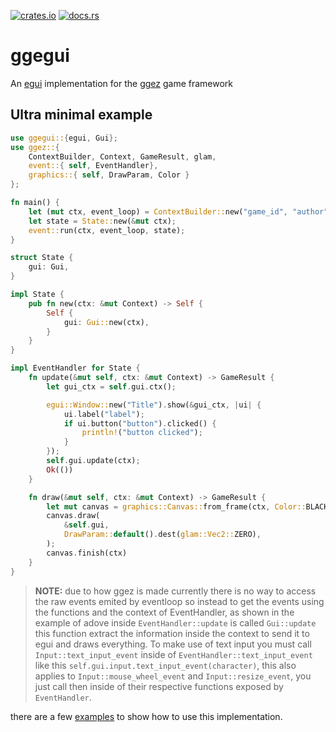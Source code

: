 [![crates.io](https://img.shields.io/crates/v/ggegui)](https://crates.io/crates/ggegui)
[![docs.rs](https://img.shields.io/docsrs/ggegui)](https://docs.rs/ggegui/)
# ggegui
An [egui](https://github.com/emilk/egui/) implementation for the [ggez](https://ggez.rs/) game framework

## Ultra minimal example
```rust
use ggegui::{egui, Gui};
use ggez::{
	ContextBuilder, Context, GameResult, glam,
	event::{ self, EventHandler}, 
	graphics::{ self, DrawParam, Color }
};

fn main() {
	let (mut ctx, event_loop) = ContextBuilder::new("game_id", "author").build().unwrap();
	let state = State::new(&mut ctx);
	event::run(ctx, event_loop, state);
}

struct State {
	gui: Gui,
} 

impl State {
	pub fn new(ctx: &mut Context) -> Self {
		Self { 
			gui: Gui::new(ctx),
		}
	} 
} 

impl EventHandler for State {
	fn update(&mut self, ctx: &mut Context) -> GameResult {
		let gui_ctx = self.gui.ctx();

		egui::Window::new("Title").show(&gui_ctx, |ui| {
			ui.label("label");
			if ui.button("button").clicked() {
				println!("button clicked");
			}
		});
		self.gui.update(ctx);
		Ok(())
	}

	fn draw(&mut self, ctx: &mut Context) -> GameResult {
		let mut canvas = graphics::Canvas::from_frame(ctx, Color::BLACK);
		canvas.draw(
			&self.gui, 
			DrawParam::default().dest(glam::Vec2::ZERO),
		);
		canvas.finish(ctx)
	}
}
```
> **__NOTE:__** due to how ggez is made currently there is no way to access the raw events emited by eventloop so instead to get the events using the functions and the context of EventHandler, as shown in the example of adove inside `EventHandler::update` is called `Gui::update` this function extract the information inside the context to send it to egui and draws everything. To make use of text input you must call `Input::text_input_event` inside of `EventHandler::text_input_event` like this `self.gui.input.text_input_event(character)`, this also applies to `Input::mouse_wheel_event` and `Input::resize_event`, you just call then inside of their respective functions exposed by `EventHandler`.

there are a few [examples](./examples/) to show how to use this implementation.
